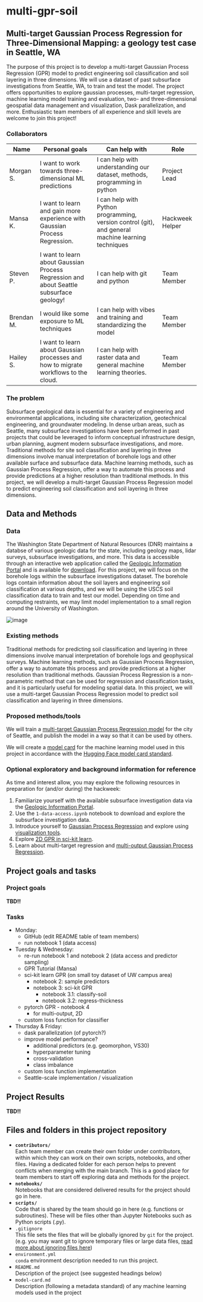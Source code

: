# multi-gpr-soil

## Multi-target Gaussian Process Regression for Three-Dimensional Mapping: a geology test case in Seattle, WA

The purpose of this project is to develop a multi-target Gaussian Process Regression (GPR) model to predict engineering soil classification and soil layering in three dimensions. We will use a dataset of past subsurface investigations from Seattle, WA, to train and test the model. The project offers opportunities to explore gaussian processes, multi-target regression, machine learning model training and evaluation, two- and three-dimensional geospatial data management and visualization, Dask parallelization, and more. Enthusiastic team members of all experience and skill levels are welcome to join this project! 

### Collaborators

| Name | Personal goals | Can help with | Role |
| ------------- | ------------- | ------------- | ------------- |
| Morgan S. | I want to work towards three-dimensional ML predictions  | I can help with understanding our dataset, methods, programming in python  | Project Lead |
| Mansa K. | I want to learn and gain more experience with Gaussian Process Regression. | I can help with Python programming, version control (git), and general machine learning techniques | Hackweek Helper |
| Steven P. | I want to learn about Gaussian Process Regression and about Seattle subsurface geology! | I can help with git and python | Team Member |
| Brendan M. | I would like some exposure to ML techniques | I can help with vibes and training and standardizing the model | Team Member | 
| Hailey S. | I want to learn about Gaussian processes and how to migrate workflows to the cloud. | I can help with raster data and general machine learning theories. | Team Member |

### The problem

Subsurface geological data is essential for a variety of engineering and environmental applications, including site characterization, geotechnical engineering, and groundwater modeling. In dense urban areas, such as Seattle, many subsurface investigations have been performed in past projects that could be leveraged to inform conceptual infrastructure design, urban planning, augment modern subsurface investigations, and more. Traditional methods for site soil classification and layering in three dimensions involve manual interpretation of borehole logs and other available surface and subsurface data. Machine learning methods, such as Gaussian Process Regression, offer a way to automate this process and provide predictions at a higher resolution than traditional methods. In this project, we will develop a multi-target Gaussian Process Regression model to predict engineering soil classification and soil layering in three dimensions.

## Data and Methods

### Data

The Washington State Department of Natural Resources (DNR) maintains a databse of various geologic data for the state, including geology maps, lidar surveys, subsurface investigations, and more. This data is accessible through an interactive web application called the [Geologic Information Portal](https://www.dnr.wa.gov/geologyportal) and is available for [download](https://www.dnr.wa.gov/programs-and-services/geology/publications-and-data/gis-data-and-databases). For this project, we will focus on the borehole logs within the subsurface investigations dataset. The borehole logs contain information about the soil layers and engineering soil classification at various depths, and we will be using the USCS soil classification data to train and test our model. Depending on time and computing restraints, we may limit model implementation to a small region around the University of Washington.

![image](/figures/screenshots/dnr_ui.png)  

### Existing methods

Traditional methods for predicting soil classification and layering in three dimensions involve manual interpretation of borehole logs and geophysical surveys. Machine learning methods, such as Gaussian Process Regression, offer a way to automate this process and provide predictions at a higher resolution than traditional methods. Gaussian Process Regression is a non-parametric method that can be used for regression and classification tasks, and it is particularly useful for modeling spatial data. In this project, we will use a multi-target Gaussian Process Regression model to predict soil classification and layering in three dimensions.

### Proposed methods/tools

We will train a [multi-target Gaussian Process Regression model](https://link.springer.com/article/10.1007/s10994-022-06170-3) for the city of Seattle, and publish the model in a way so that it can be used by others.  

We will create a [model card](model-card.md) for the machine learning model used in this project in accordance with the [Hugging Face model card standard](https://huggingface.co/model-cards).

### Optional exploratory and background information for reference

As time and interest allow, you may explore the following resources in preparation for (and/or during) the hackweek:
1. Familiarize yourself with the available subsurface investigation data via the [Geologic Information Portal](https://www.dnr.wa.gov/geologyportal).
2. Use the `1-data-access.ipynb` notebook to download and explore the subsurface investigation data.
3. Introduce yourself to [Gaussian Process Regression](https://scikit-learn.org/stable/modules/gaussian_process.html#gaussian-process-regression-gpr) and explore using [visualization tools](http://www.infinitecuriosity.org/vizgp/).
4. Explore [2D GPR in sci-kit learn](https://jamesbrind.uk/posts/2d-gaussian-process-regression/). 
5. Learn about multi-target regression and [multi-output Gaussian Process Regression](https://link.springer.com/article/10.1007/s10994-022-06170-3).

## Project goals and tasks

### Project goals

**TBD!!**

### Tasks

* Monday:
  * GitHub (edit README table of team members)
  * run notebook 1 (data access)
* Tuesday & Wednesday:
  * re-run notebook 1 and notebook 2 (data access and predictor sampling)
  * GPR Tutorial (Mansa)
  * sci-kit learn GPR (on small toy dataset of UW campus area)
    * notebook 2: sample predictors
    * notebook 3: sci-kit GPR
      * notebook 3.1: classify-soil
      * notebook 3.2: regress-thickness
  * pytorch GPR - notebook 4
    * for multi-output, 2D
  * custom loss function for classifier
* Thursday & Friday:
  * dask parallelization (of pytorch?)
  * improve model performance?
    * additional predictors (e.g. geomorphon, VS30)
    * hyperparameter tuning
    * cross-validation
    * class imbalance
  * custom loss function implementation
  * Seattle-scale implementation / visualization 

## Project Results

**TBD!!**

## Files and folders in this project repository

* **`contributors/`**
<br> Each team member can create their own folder under contributors, within which they can work on their own scripts, notebooks, and other files. Having a dedicated folder for each person helps to prevent conflicts when merging with the main branch. This is a good place for team members to start off exploring data and methods for the project.
* **`notebooks/`**
<br> Notebooks that are considered delivered results for the project should go in here.
* **`scripts/`**
<br> Code that is shared by the team should go in here (e.g. functions or subroutines). These will be files other than Jupyter Notebooks such as Python scripts (.py).
* `.gitignore`
<br> This file sets the files that will be globally ignored by `git` for the project. (e.g. you may want git to ignore temporary files or large data files, [read more about ignoring files here](https://docs.github.com/en/get-started/getting-started-with-git/ignoring-files))
* `environment.yml`
<br> `conda` environment description needed to run this project.
* `README.md`
<br> Description of the project (see suggested headings below)
* `model-card.md`
<br> Description (following a metadata standard) of any machine learning models used in the project
